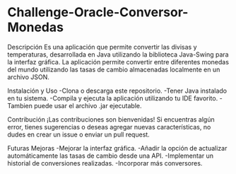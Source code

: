 # Challenge-Oracle-Conversor-Monedas

Descripción
Es una aplicación que permite convertir las divisas y temperaturas, desarrollada en Java utilizando la biblioteca Java-Swing para la interfaz gráfica. La aplicación permite convertir entre diferentes monedas del mundo utilizando las tasas de cambio almacenadas localmente en un archivo JSON.

Instalación y Uso
-Clona o descarga este repositorio.
-Tener Java instalado en tu sistema.
-Compila y ejecuta la aplicación utilizando tu IDE favorito.
-Tambien puede usar el archivo .jar ejecutable.

Contribución
¡Las contribuciones son bienvenidas! Si encuentras algún error, tienes sugerencias o deseas agregar nuevas características, no dudes en crear un issue o enviar un pull request.

Futuras Mejoras
-Mejorar la interfaz gráfica.
-Añadir la opción de actualizar automáticamente las tasas de cambio desde una API.
-Implementar un historial de conversiones realizadas.
-Incorporar más conversores.

